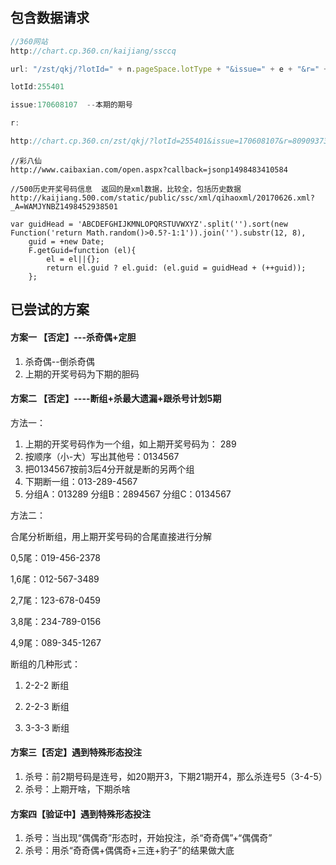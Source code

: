 ## 包含数据请求

```javascript
//360网站
http://chart.cp.360.cn/kaijiang/ssccq 

url: "/zst/qkj/?lotId=" + n.pageSpace.lotType + "&issue=" + e + "&r=" + Math.random(),

lotId:255401

issue:170608107  --本期的期号

r:

http://chart.cp.360.cn/zst/qkj/?lotId=255401&issue=170608107&r=80909373505058
```

```
//彩八仙  
http://www.caibaxian.com/open.aspx?callback=jsonp1498483410584
```

```
//500历史开奖号码信息  返回的是xml数据，比较全，包括历史数据
http://kaijiang.500.com/static/public/ssc/xml/qihaoxml/20170626.xml?_A=WAMJYNBZ1498452938501

var guidHead = 'ABCDEFGHIJKMNLOPQRSTUVWXYZ'.split('').sort(new Function('return Math.random()>0.5?-1:1')).join('').substr(12, 8),
	guid = +new Date;
	F.getGuid=function (el){
		el = el||{};
		return el.guid ? el.guid: (el.guid = guidHead + (++guid));
	};
```

## 已尝试的方案

#### 方案一 【否定】---杀奇偶+定胆

1. 杀奇偶--倒杀奇偶
2. 上期的开奖号码为下期的胆码

#### 方案二 【否定】----断组+杀最大遗漏+跟杀号计划5期

方法一：

1. 上期的开奖号码作为一个组，如上期开奖号码为： 289
2. 按顺序（小-大）写出其他号：0134567
3. 把0134567按前3后4分开就是断的另两个组
4. 下期断一组：013-289-4567
5. 分组A：013289  分组B：2894567  分组C：0134567

方法二：

合尾分析断组，用上期开奖号码的合尾直接进行分解

0,5尾：019-456-2378

1,6尾：012-567-3489

2,7尾：123-678-0459

3,8尾：234-789-0156

4,9尾：089-345-1267



断组的几种形式：

1. 2-2-2 断组

2. 2-2-3 断组

3. 3-3-3 断组

#### 方案三【否定】遇到特殊形态投注

1. 杀号：前2期号码是连号，如20期开3，下期21期开4，那么杀连号5（3-4-5）
2. 杀号：上期开啥，下期杀啥

#### 方案四【验证中】遇到特殊形态投注
1. 杀号：当出现“偶偶奇”形态时，开始投注，杀“奇奇偶”+“偶偶奇”
2. 杀号：用杀“奇奇偶+偶偶奇+三连+豹子”的结果做大底

